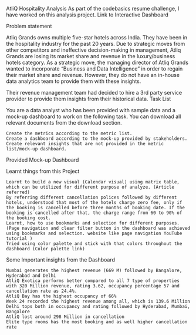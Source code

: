 AtliQ Hospitality Analysis
As part of the codebasics resume challenge, I have worked on this analysis project.
Link to Interactive Dashboard

Problem statement

Atliq Grands owns multiple five-star hotels across India. They have been in the hospitality industry for the past 20 years. Due to strategic moves from other competitors and ineffective decision-making in management, Atliq Grands are losing its market share and revenue in the luxury/business hotels category. As a strategic move, the managing director of Atliq Grands wanted to incorporate “Business and Data Intelligence” in order to regain their market share and revenue. However, they do not have an in-house data analytics team to provide them with these insights.

Their revenue management team had decided to hire a 3rd party service provider to provide them insights from their historical data.
Task List

You are a data analyst who has been provided with sample data and a mock-up dashboard to work on the following task. You can download all relevant documents from the download section.

    Create the metrics according to the metric list.
    Create a dashboard according to the mock-up provided by stakeholders.
    Create relevant insights that are not provided in the metric list/mock-up dashboard.

Provided Mock-up Dashboard

Learnt things from this Project

    Learnt to build a new visual (Calendar visual) using matrix table, which can be utilized for different purpose of analyze. (Article referred)
    By referring different cancellation polices followed by different hotels, understood that most of the hotels charge zero fee, only if the booking is cancelled before three months of booking date. If the booking is cancelled after that, the charge range from 60 to 90% of the booking cost.
    Learnt, how to use bookmarks and selection for different purposes. (Page navigation and clear filter button in the dashboard was achieved using bookmarks and selection. website like page navigation YouTube tutorial )
    Tried using color palette and stick with that colors throughout the dashboard (Color palette link)

Some Important insights from the Dashboard

    Mumbai generates the highest revenue (669 M) followed by Bangalore, Hyderabad and Delhi
    AtliQ Exotica performs better compared to all 7 type of properties with 320 Million revenue, rating 3.62, occupancy percentage 57 and cancellation rate as 24.4%.
    AtliQ Bay has the highest occupancy of 66%
    Week 24 recorded the highest revenue among all, which is 139.6 Million
    Delhi tops both in occupancy and rating followed by Hyderabad, Mumbai, Bangalore
    AtliQ lost around 298 Million in cancellation
    Elite type rooms has the most booking and as well higher cancellation rate
